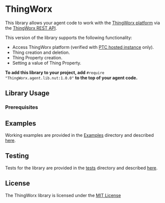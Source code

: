 # ThingWorx #

This library allows your agent code to work with the [ThingWorx platform](https://developer.thingworx.com/) via the [ThingWorx REST API](http://support.ptc.com/help/thingworx_hc/thingworx_8_hc/).

This version of the library supports the following functionality:

- Access ThingWorx platform (verified with [PTC hosted instance](https://www.ptc.com/en/products/iot/thingworx-platform) only).
- Thing creation and deletion.
- Thing Property creation.
- Setting a value of Thing Property.

**To add this library to your project, add** `#require "ThingWorx.agent.lib.nut:1.0.0"` **to the top of your agent code.**

## Library Usage ##

### Prerequisites ###




## Examples ##

Working examples are provided in the [Examples](./Examples) directory and described [here](./Examples/README.md).

## Testing ##

Tests for the library are provided in the [tests](./tests) directory and described [here](./tests/README.md).

## License

The ThingWorx library is licensed under the [MIT License](./LICENSE)
